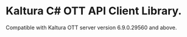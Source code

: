 # Kaltura C# OTT API Client Library.
Compatible with Kaltura OTT server version 6.9.0.29560 and above.
